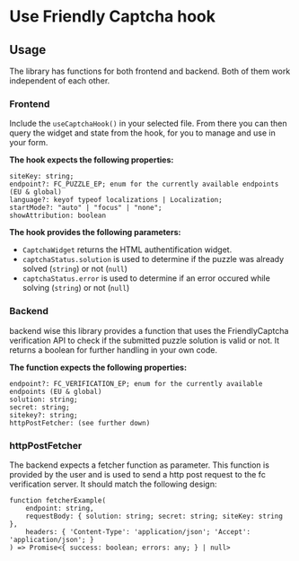 # Use Friendly Captcha hook
## Usage
The library has functions for both frontend and backend. Both of them work independent of each other.

### Frontend
Include the `useCaptchaHook()` in your selected file. From there you can then query the widget
and state from the hook, for you to manage and use in your form.

<b>The hook expects the following properties:</b><br/>
```
siteKey: string;
endpoint?: FC_PUZZLE_EP; enum for the currently available endpoints (EU & global)
language?: keyof typeof localizations | Localization;
startMode?: "auto" | "focus" | "none";
showAttribution: boolean
```

<b>The hook provides the following parameters:</b><br/>
- `CaptchaWidget` returns the HTML authentification widget.
- `captchaStatus.solution` is used to determine if the puzzle was already solved (`string`) or not (`null`)
- `captchaStatus.error` is used to determine if an error occured while solving (`string`) or not (`null`)

### Backend
backend wise this library provides a function that uses the FriendlyCaptcha verification
API to check if the submitted puzzle solution is valid or not. It returns a boolean for further
handling in your own code.

<b>The function expects the following properties:</b><br/>
```
endpoint?: FC_VERIFICATION_EP; enum for the currently available endpoints (EU & global)
solution: string;
secret: string;
sitekey?: string;
httpPostFetcher: (see further down)
```

### httpPostFetcher
The backend expects a fetcher function as parameter. This function is provided by the user
and is used to send a http post request to the fc verification server. It should match the following design:
```
function fetcherExample(
    endpoint: string,
    requestBody: { solution: string; secret: string; siteKey: string },
    headers: { 'Content-Type': 'application/json'; 'Accept': 'application/json'; }
) => Promise<{ success: boolean; errors: any; } | null>
```
